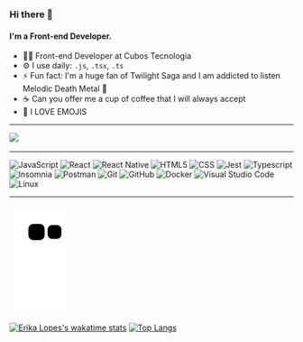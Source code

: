 ### Hi there 👋

#### I'm a Front-end Developer.

- 👩‍💻 Front-end Developer at Cubos Tecnologia
- ⚙️ I use daily: `.js`, `.tsx`, `.ts`
- ⚡️ Fun fact: I'm a huge fan of Twilight Saga and I am addicted to listen Melodic Death Metal 🎸 
- ☕ Can you offer me a cup of coffee that I will always accept
- 🤪 I LOVE EMOJIS
<hr>

![](http://estruyf-github.azurewebsites.net/api/VisitorHit?user=xterikatx&repo=xterikatx&countColorcountColor)

<hr>

  ![JavaScript](https://img.shields.io/badge/-JavaScript-333333?style=flat&logo=javascript)
  ![React](https://img.shields.io/badge/-React-333333?style=flat&logo=react)
  ![React Native](https://img.shields.io/badge/-React%20Native-333333?style=flat&logo=react)
  ![HTML5](https://img.shields.io/badge/-HTML5-333333?style=flat&logo=HTML5)
  ![CSS](https://img.shields.io/badge/-CSS-333333?style=flat&logo=CSS3&logoColor=1572B6)
  ![Jest](https://img.shields.io/badge/-Jest-333333?style=flat&logo=jest)
  ![Typescript](https://img.shields.io/badge/-Typescript-333333?style=flat&logo=typescript)
  <br/>
  ![Insomnia](https://img.shields.io/badge/-Insomnia-333333?style=flat&logo=insomnia)
  ![Postman](https://img.shields.io/badge/-Postman-333333?style=flat&logo=postman)
  ![Git](https://img.shields.io/badge/-Git-333333?style=flat&logo=git)
  ![GitHub](https://img.shields.io/badge/-GitHub-333333?style=flat&logo=github)
  ![Docker](https://img.shields.io/badge/-Docker-333333?style=flat&logo=docker)
  ![Visual Studio Code](https://img.shields.io/badge/-Visual%20Studio%20Code-333333?style=flat&logo=visual-studio-code&logoColor=007ACC)
  ![Linux](https://img.shields.io/badge/-Linux-333333?style=flat&logo=linux&logoColor=007ACC)

<hr>

![snake status](https://github.com/xterikatx/xterikatx/blob/output/github-contribution-grid-snake.svg)


[![Erika Lopes's wakatime stats](https://github-readme-stats.vercel.app/api/wakatime?username=erikalopes&layout=compact&theme=bear)](https://github.com/anuraghazra/github-readme-stats)
[![Top Langs](https://github-readme-stats.vercel.app/api/top-langs/?username=xterikatx&layout=compact&theme=bear)](https://github.com/anuraghazra/github-readme-stats)
